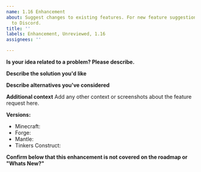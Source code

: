 ```yaml
---
name: 1.16 Enhancement
about: Suggest changes to existing features. For new feature suggestions, please bring
  to Discord.
title: ''
labels: Enhancement, Unreviewed, 1.16
assignees: ''

---
```


**Is your idea related to a problem? Please describe.**

**Describe the solution you'd like**

**Describe alternatives you've considered**

**Additional context**
Add any other context or screenshots about the feature request here.

**Versions:**
* Minecraft:
* Forge: 
* Mantle: 
* Tinkers Construct: 

**Confirm below that this enhancement is not covered on the roadmap or "Whats New?"**

